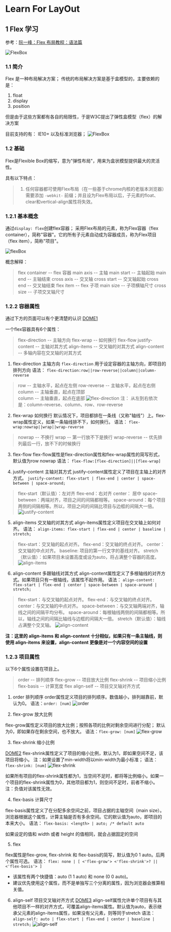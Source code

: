 # Learn For LayOut

## 1 Flex 学习

参考：[阮一峰：Flex 布局教程：语法篇](http://www.ruanyifeng.com/blog/2015/07/flex-grammar.html)

![FlexBox](./flexBox.png)

### 1.1 简介

Flex 是一种布局解决方案； 传统的布局解决方案是基于盒模型的，主要依赖的是：

1. float
2. display
3. position

但是由于这些方案都有各自的局限性，于是W3C提出了弹性盒模型（flex）的解决方案

目前支持的有： IE10+ 以及标准浏览器； ![FlexBox](./flexBox兼容性.png)

### 1.2 基础

Flex是Flexible Box的缩写，意为"弹性布局"，用来为盒状模型提供最大的灵活性。

具有以下特点：

> 1. 任何容器都可使用Flex布局（在一些基于chrome内核的老版本浏览器）需要添加 `-webkit-` 前缀；并且设为Flex布局以后，子元素的float、clear和vertical-align属性将失效。

### 1.2.1 基本概念

通过`display: flex`创建flex容器； 采用Flex布局的元素，称为Flex容器（flex container），简称"容器"。它的所有子元素自动成为容器成员，称为Flex项目（flex item），简称"项目"。

![flexBox](./flexBox基本概念.png)

概念解释：

> flex container -- flex 容器 main axis -- 主轴 main start -- 主轴起始 main end -- 主轴结束 cross axis -- 交叉轴 cross start -- 交叉轴起始 cross end -- 交叉轴结束 flex item -- flex 子项 main size -- 子项横轴尺寸 cross size -- 子项交叉轴尺寸

### 1.2.2 容器属性

通过下方的页面可以有个更清楚的认识 [DOME1](./dome/dome.html)

一个flex容器具有6个属性：

> flex-direction -- 主轴方向 flex-wrap -- 如何换行 flex-flow justify-content -- 主轴对其方式 align-items -- 交叉轴的对其方式 align-content -- 多轴内容在交叉轴的对其方式

1. flex-direction 主轴方向 `flex-direction` 用于设定容器的主轴方向，即项目的排列方向 语法： `flex-direction:row||row-reverse||column||column-reverse`

  > row -- 主轴水平，起点在左侧 row-reverse -- 主轴水平，起点在右侧 column -- 主轴垂直，起点在顶部<br>
  > column -- 主轴垂直，起点在底部 ![flex-direction](./flex-direction.png) 注： 从左到右依次是：column-reverse、column、row、row-reverse

2. flex-wrap 如何换行 默认情况下，项目都排在一条线（又称"轴线"）上。flex-wrap属性定义，如果一条轴线排不下，如何换行。 语法： `flex-wrap:nowrap||wrap||wrap-reverse`

  > nowrap -- 不换行 wrap -- 第一行放不下是换行 wrap-reverse -- 优先排列最后一行，放不下的时候换行

3. flex-flow flex-flow属性是flex-direction属性和flex-wrap属性的简写形式，默认值为row nowrap 语法： `flex-flow:[flex-direction]||[flex-wrap]`

4. justify-content 主轴对其方式 justify-content属性定义了项目在主轴上的对齐方式。 `justify-content: flex-start | flex-end | center | space-between | space-around;`

  > flex-start（默认值）：左对齐 flex-end：右对齐 center： 居中 space-between：两端对齐，项目之间的间隔都相等。 space-around：每个项目两侧的间隔相等。所以，项目之间的间隔比项目与边框的间隔大一倍。 ![justify-content](./justify-content.png)

5. align-items 交叉轴的对其方式 align-items属性定义项目在交叉轴上如何对齐。 语法： `align-items: flex-start | flex-end | center | baseline | stretch;`

  > flex-start：交叉轴的起点对齐。 flex-end：交叉轴的终点对齐。 center：交叉轴的中点对齐。 baseline: 项目的第一行文字的基线对齐。 stretch（默认值）：如果项目未设置高度或设为auto，将占满整个容器的高度。 ![align-items](./align-items.png)

6. align-content 多跟轴线对其方式 align-content属性定义了多根轴线的对齐方式。如果项目只有一根轴线，该属性不起作用。 语法： `align-content: flex-start | flex-end | center | space-between | space-around | stretch;`

  > flex-start：与交叉轴的起点对齐。 flex-end：与交叉轴的终点对齐。 center：与交叉轴的中点对齐。 space-between：与交叉轴两端对齐，轴线之间的间隔平均分布。 space-around：每根轴线两侧的间隔都相等。所以，轴线之间的间隔比轴线与边框的间隔大一倍。 stretch（默认值）：轴线占满整个交叉轴。 ![align-content](./align-contents.png)

**注：这里的 align-items 和 align-content 十分相似，如果只有一条主轴线，则使用 align-items 来设置，align-content 更像是对一个内容空间的设置**

### 1.2.3 项目属性

以下6个属性设置在项目上。

> order -- 排列顺序 flex-grow -- 项目放大比例 flex-shrink -- 项目缩小比例 flex-basis -- 计算宽度 flex align-self -- 项目交叉轴对齐方式

1. order 排列顺序 order属性定义项目的排列顺序。数值越小，排列越靠前，默认为0。 语法：`order: [num]` ![order](./order.png)

2. flex-grow 放大比例

  flex-grow属性定义项目的放大比例；按照各项的比例对剩余空间进行分配； 默认为0，即如果存在剩余空间，也不放大。 语法：`flex-grow: [num]` ![flex-grow](./flex-grow.png)

3. flex-shrink 缩小比例

  [DOME2](./dome/dome1.html) flex-shrink属性定义了项目的缩小比例，默认为1，即如果空间不足，该项目将缩小。 注：如果设置了min-width将以min-width为最小标准； 语法：`flex-shrink: [num]` ![flex-shrink](./flex-shrink.jpg)

  如果所有项目的flex-shrink属性都为1，当空间不足时，都将等比例缩小。如果一个项目的flex-shrink属性为0，其他项目都为1，则空间不足时，前者不缩小。 注：负值对该属性无效。

4. flex-basis 计算尺寸

  flex-basis属性定义了在分配多余空间之前，项目占据的主轴空间（main size）。浏览器根据这个属性，计算主轴是否有多余空间。它的默认值为auto，即项目的本来大小。 语法： `flex-basis: <length> | auto; /* default auto`

  如果设定的值和 width 或者 height 的值相同，就会占据固定的空间

5. flex

  flex属性是flex-grow, flex-shrink 和 flex-basis的简写，默认值为0 1 auto。后两个属性可选。 语法： `flex: none | [ <'flex-grow'> <'flex-shrink'>? || <'flex-basis'> ]`

  - 该属性有两个快捷值：auto (1 1 auto) 和 none (0 0 auto)。
  - 建议优先使用这个属性，而不是单独写三个分离的属性，因为浏览器会推算相关值。

6. align-self 项目交叉轴对齐方式 [DOME3](./dome/dome2.html) align-self属性允许单个项目有与其他项目不一样的对齐方式，可覆盖align-items属性。默认值为auto，表示继承父元素的align-items属性，如果没有父元素，则等同于stretch 语法： `align-self: auto | flex-start | flex-end | center | baseline | stretch;` ![align-self](./align-self.png)

